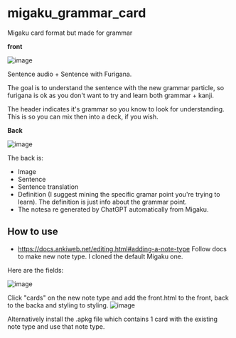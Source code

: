 # migaku_grammar_card
Migaku card format but made for grammar

**front**

![image](https://github.com/bee-san/migaku_grammar_card/assets/10378052/08fc0988-f67a-46aa-bcb6-9ebbc2bfe8d8)

Sentence audio + Sentence with Furigana.

The goal is to understand the sentence with the new grammar particle, so furigana is ok as you don't want to try and learn both grammar + kanji.

The header indicates it's grammar so you know to look for understanding. This is so you can mix then into a deck, if you wish.

**Back**

![image](https://github.com/bee-san/migaku_grammar_card/assets/10378052/1422b266-3471-455c-8e74-b1c97edf0fa2)


The back is:
* Image
* Sentence
* Sentence translation
* Definition (I suggest mining the specific gramar point you're trying to learn). The definition is just info about the grammar point.
* The notesa re generated by ChatGPT automatically from Migaku.

## How to use

* https://docs.ankiweb.net/editing.html#adding-a-note-type Follow docs to make new note type. I cloned the default Migaku one.

Here are the fields:

![image](https://github.com/bee-san/migaku_grammar_card/assets/10378052/04a2dcc0-510c-4d7e-ade5-2dd3c5db7dfd)


Click "cards" on the new note type and add the front.html to the front, back to the backa and styling to styling.
![image](https://github.com/bee-san/migaku_grammar_card/assets/10378052/9ed91a5c-c4cc-4769-a0e7-89465a38b99e)

Alternatively install the .apkg file which contains 1 card with the existing note type and use that note type.
